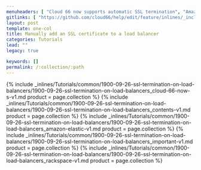```yaml
---
menuheaders: [ "Cloud 66 now supports automatic SSL termination", "Amazon Elastic Load Balancer", "Important", "Rackspace" ]
gitlinks: [ "https://github.com/cloud66/help/edit/feature/inlines/_includes/_inlines/Tutorials/common/1900-09-26-ssl-termination-on-load-balancers/1900-09-26-ssl-termination-on-load-balancers_cloud-66-now-s-v1.md", "https://github.com/cloud66/help/edit/feature/inlines/_includes/_inlines/Tutorials/common/1900-09-26-ssl-termination-on-load-balancers/1900-09-26-ssl-termination-on-load-balancers_contents-v1.md", "https://github.com/cloud66/help/edit/feature/inlines/_includes/_inlines/Tutorials/common/1900-09-26-ssl-termination-on-load-balancers/1900-09-26-ssl-termination-on-load-balancers_amazon-elastic-v1.md", "https://github.com/cloud66/help/edit/feature/inlines/_includes/_inlines/Tutorials/common/1900-09-26-ssl-termination-on-load-balancers/1900-09-26-ssl-termination-on-load-balancers_important-v1.md", "https://github.com/cloud66/help/edit/feature/inlines/_includes/_inlines/Tutorials/common/1900-09-26-ssl-termination-on-load-balancers/1900-09-26-ssl-termination-on-load-balancers_rackspace-v1.md" ]
layout: post
template: one-col
title: Manually add an SSL certificate to a load balancer
categories: Tutorials
lead: ""
legacy: true

keywords: []
permalink: /:collection/:path
---
```




{% include _inlines/Tutorials/common/1900-09-26-ssl-termination-on-load-balancers/1900-09-26-ssl-termination-on-load-balancers_cloud-66-now-s-v1.md  product = page.collection %}
{% include _inlines/Tutorials/common/1900-09-26-ssl-termination-on-load-balancers/1900-09-26-ssl-termination-on-load-balancers_contents-v1.md  product = page.collection %}
{% include _inlines/Tutorials/common/1900-09-26-ssl-termination-on-load-balancers/1900-09-26-ssl-termination-on-load-balancers_amazon-elastic-v1.md  product = page.collection %}
{% include _inlines/Tutorials/common/1900-09-26-ssl-termination-on-load-balancers/1900-09-26-ssl-termination-on-load-balancers_important-v1.md  product = page.collection %}
{% include _inlines/Tutorials/common/1900-09-26-ssl-termination-on-load-balancers/1900-09-26-ssl-termination-on-load-balancers_rackspace-v1.md  product = page.collection %}